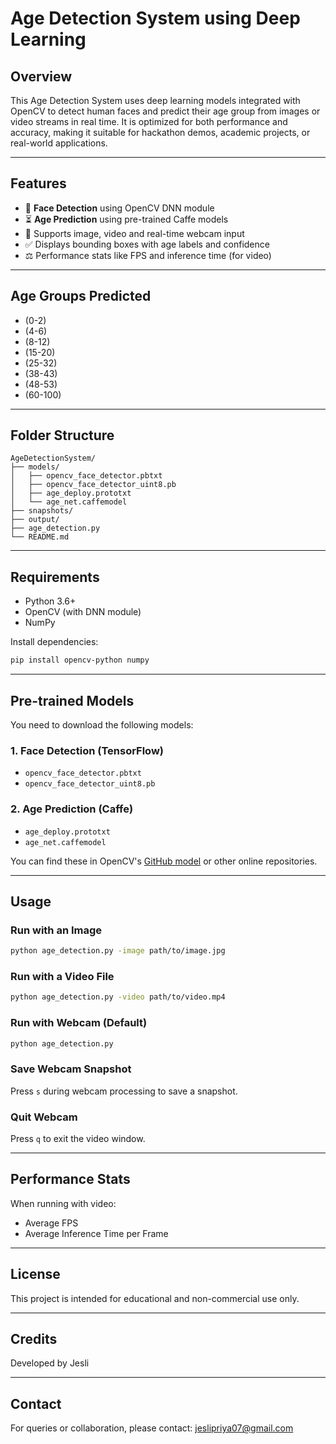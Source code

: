 # Age Detection System using Deep Learning

## Overview

This Age Detection System uses deep learning models integrated with OpenCV to detect human faces and predict their age group from images or video streams in real time. It is optimized for both performance and accuracy, making it suitable for hackathon demos, academic projects, or real-world applications.

---

## Features

* 👤 **Face Detection** using OpenCV DNN module
* ⏳ **Age Prediction** using pre-trained Caffe models
* 📸 Supports image, video and real-time webcam input
* ✅ Displays bounding boxes with age labels and confidence
* ⚖️ Performance stats like FPS and inference time (for video)

---

## Age Groups Predicted

* (0-2)
* (4-6)
* (8-12)
* (15-20)
* (25-32)
* (38-43)
* (48-53)
* (60-100)

---

## Folder Structure

```
AgeDetectionSystem/
├── models/
│   ├── opencv_face_detector.pbtxt
│   ├── opencv_face_detector_uint8.pb
│   ├── age_deploy.prototxt
│   └── age_net.caffemodel
├── snapshots/
├── output/
├── age_detection.py
└── README.md
```

---

## Requirements

* Python 3.6+
* OpenCV (with DNN module)
* NumPy

Install dependencies:

```bash
pip install opencv-python numpy
```

---

## Pre-trained Models

You need to download the following models:

### 1. Face Detection (TensorFlow)

* `opencv_face_detector.pbtxt`
* `opencv_face_detector_uint8.pb`

### 2. Age Prediction (Caffe)

* `age_deploy.prototxt`
* `age_net.caffemodel`

You can find these in OpenCV's [GitHub model](https://github.com/opencv/opencv/tree/master/samples/dnn/face_detector) or other online repositories.

---

## Usage

### Run with an Image

```bash
python age_detection.py -image path/to/image.jpg
```

### Run with a Video File

```bash
python age_detection.py -video path/to/video.mp4
```

### Run with Webcam (Default)

```bash
python age_detection.py
```

### Save Webcam Snapshot

Press `s` during webcam processing to save a snapshot.

### Quit Webcam

Press `q` to exit the video window.

---

## Performance Stats

When running with video:

* Average FPS
* Average Inference Time per Frame

---

## License

This project is intended for educational and non-commercial use only.

---

## Credits

Developed by Jesli

---

## Contact

For queries or collaboration, please contact: jeslipriya07@gmail.com
